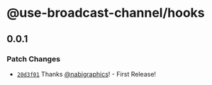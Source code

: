 # @use-broadcast-channel/hooks

## 0.0.1

### Patch Changes

- [`20d3f01`](https://github.com/use-broadcast-channel/use-broadcast-channel/commit/20d3f01edd936c4af55d85edb0c6b15d20e3edab) Thanks [@nabigraphics](https://github.com/nabigraphics)! - First Release!
